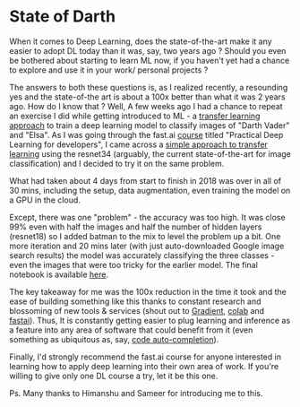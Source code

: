 # State of Darth

When it comes to Deep Learning, does the state-of-the-art make it any easier to adopt DL today than it was, say, two years ago ? Should you even be bothered about starting to learn ML now, if you haven't yet had a chance to explore and use it in your work/ personal projects ? 

The answers to both these questions is, as I realized recently, a resounding yes and the state-of-the art is about a 100x better than what it was 2 years ago. How do I know that ? Well, A few weeks ago I had a chance to repeat an exercise I did while getting introduced to ML - a [transfer learning approach](https://github.com/koushik-ms/educated-nerves/blob/master/custom-image-classifier-tensorflow.md) to train a deep learning model to classify images of "Darth Vader" and "Elsa". As I was going through the fast.ai [course](https://course.fast.ai/) titled "Practical Deep Learning for developers", I came across a [simple approach to transfer learning](https://github.com/fastai/course-v3/blob/master/nbs/dl1/lesson2-download.ipynb) using the resnet34 (arguably, the current state-of-the-art for image classification) and I decided to try it on the same problem.

What had taken about 4 days from start to finish in 2018 was over in all of 30 mins, including the setup, data augmentation, even training the model on a GPU in the cloud. 

Except, there was one "problem" -  the accuracy was too high. It was close 99% even with half the images and half the number of hidden layers (resnet18) so I added batman to the mix to level the problem up a bit. One more iteration and 20 mins later (with just auto-downloaded Google image search results) the model was accurately classifying the three classes - even the images that were too tricky for the earlier model. The final notebook is available [here](https://github.com/koushik-ms/educated-nerves/blob/master/Superheroes.ipynb).

The key takeaway for me was the 100x reduction in the time it took and the ease of building something like this thanks to constant research and blossoming of new tools & services (shout out to [Gradient](https://gradient.paperspace.com/), [colab](http://colab.research.google.com/) and [fastai](https://docs.fast.ai/)). Thus, It is constantly getting easier to plug learning and inference as a feature into any area of software that could benefit from it (even something as ubiquitous as, say, [code auto-completion](https://www.kite.com/)).

Finally, I'd strongly recommend the fast.ai course for anyone interested in learning how to apply deep learning into their own area of work. If you're willing to give only one DL course a try, let it be this one. 

Ps. Many thanks to Himanshu and Sameer for introducing me to this.